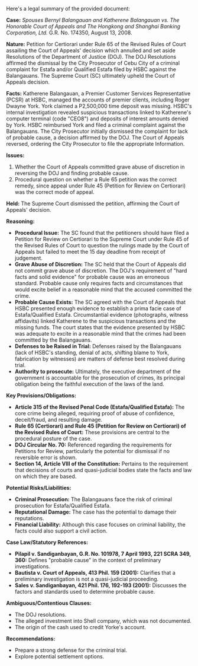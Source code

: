 Here's a legal summary of the provided document:

**Case:** *Spouses Bernyl Balangauan and Katherene Balangauan vs. The Honorable Court of Appeals and The Hongkong and Shanghai Banking Corporation, Ltd.* G.R. No. 174350, August 13, 2008.

**Nature:** Petition for Certiorari under Rule 65 of the Revised Rules of Court assailing the Court of Appeals' decision which annulled and set aside Resolutions of the Department of Justice (DOJ).  The DOJ Resolutions affirmed the dismissal by the City Prosecutor of Cebu City of a criminal complaint for Estafa and/or Qualified Estafa filed by HSBC against the Balangauans. The Supreme Court (SC) ultimately upheld the Court of Appeals decision.

**Facts:** Katherene Balangauan, a Premier Customer Services Representative (PCSR) at HSBC, managed the accounts of premier clients, including Roger Dwayne York.  York claimed a P2,500,000 time deposit was missing. HSBC's internal investigation revealed suspicious transactions linked to Katherene's computer terminal (code "CEO8") and deposits of interest amounts denied by York. HSBC reimbursed York and filed a criminal complaint against the Balangauans.  The City Prosecutor initially dismissed the complaint for lack of probable cause, a decision affirmed by the DOJ. The Court of Appeals reversed, ordering the City Prosecutor to file the appropriate Information.

**Issues:**

1.  Whether the Court of Appeals committed grave abuse of discretion in reversing the DOJ and finding probable cause.
2. Procedural question on whether a Rule 65 petition was the correct remedy, since appeal under Rule 45 (Petition for Review on Certiorari) was the correct mode of appeal.

**Held:** The Supreme Court dismissed the petition, affirming the Court of Appeals' decision.

**Reasoning:**

*   **Procedural Issue:**  The SC found that the petitioners should have filed a Petition for Review on Certiorari to the Supreme Court under Rule 45 of the Revised Rules of Court to question the rulings made by the Court of Appeals but failed to meet the 15 day deadline from receipt of judgement.
*   **Grave Abuse of Discretion:**  The SC held that the Court of Appeals did not commit grave abuse of discretion. The DOJ's requirement of "hard facts and solid evidence" for probable cause was an erroneous standard. Probable cause only requires facts and circumstances that would excite belief in a reasonable mind that the accused committed the crime.
*   **Probable Cause Exists:** The SC agreed with the Court of Appeals that HSBC presented enough evidence to establish a prima facie case of Estafa/Qualified Estafa.  Circumstantial evidence (photographs, witness affidavits) linked Katherene to the suspicious transactions and the missing funds. The court states that the evidence presented by HSBC was adequate to excite in a reasonable mind that the crimes had been committed by the Balangauans.
*   **Defenses to be Raised in Trial:** Defenses raised by the Balangauans (lack of HSBC's standing, denial of acts, shifting blame to York, fabrication by witnesses) are matters of defense best resolved during trial.
*   **Authority to prosecute:** Ultimately, the executive department of the government is accountable for the prosecution of crimes, its principal obligation being the faithful execution of the laws of the land.

**Key Provisions/Obligations:**

*   **Article 315 of the Revised Penal Code (Estafa/Qualified Estafa):**  The core crime being alleged, requiring proof of abuse of confidence, deceit/fraud, and resulting damage.
*   **Rule 65 (Certiorari) and Rule 45 (Petition for Review on Certiorari) of the Revised Rules of Court:**  These provisions are central to the procedural posture of the case.
*   **DOJ Circular No. 70:** Referenced regarding the requirements for Petitions for Review, particularly the potential for dismissal if no reversible error is shown.
*   **Section 14, Article VIII of the Constitution:** Pertains to the requirement that decisions of courts and quasi-judicial bodies state the facts and law on which they are based.

**Potential Risks/Liabilities:**

*   **Criminal Prosecution:**  The Balangauans face the risk of criminal prosecution for Estafa/Qualified Estafa.
*   **Reputational Damage:**  The case has the potential to damage their reputations.
*   **Financial Liability:** Although this case focuses on criminal liability, the facts could also support a civil action.

**Case Law/Statutory References:**

*   **Pilapil v. Sandiganbayan, G.R. No. 101978, 7 April 1993, 221 SCRA 349, 360:** Defines "probable cause" in the context of preliminary investigations.
*   **Bautista v. Court of Appeals, 413 Phil. 159 (2001):** Clarifies that a preliminary investigation is not a quasi-judicial proceeding.
*   **Sales v. Sandiganbayan, 421 Phil. 176, 192-193 (2001):** Discusses the factors and standards used to determine probable cause.

**Ambiguous/Contentious Clauses:**

*   The DOJ resolutions.
*   The alleged investment into Shell company, which was not documented.
*   The origin of the cash used to credit Yorke's account.

**Recommendations:**

*   Prepare a strong defense for the criminal trial.
*   Explore potential settlement options.
